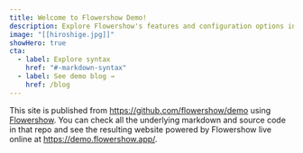 ```yaml
---
title: Welcome to Flowershow Demo!
description: Explore Flowershow's features and configuration options in this demo site!
image: "[[hiroshige.jpg]]"
showHero: true
cta:
  - label: Explore syntax
    href: "#-markdown-syntax"
  - label: See demo blog →
    href: /blog
---
```


This site is published from https://github.com/flowershow/demo using [Flowershow](https://flowershow.app). You can check all the underlying markdown and source code in that repo and see the resulting website powered by Flowershow live online at https://demo.flowershow.app/.
